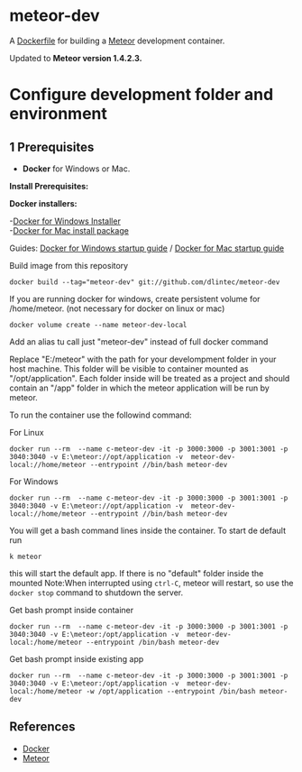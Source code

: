 meteor-dev
==========




A [Dockerfile](http://docs.docker.io/en/latest/reference/builder/) for building a [Meteor](http://www.meteor.com)
development container.

Updated to **Meteor version 1.4.2.3.**


Configure development folder and environment
==================================================

1 Prerequisites
------------------
- **Docker** for Windows or Mac. 

**Install Prerequisites:**

**Docker installers:** 

-[Docker for Windows Installer](https://download.docker.com/win/stable/InstallDocker.msi)  
-[Docker for Mac install package](https://download.docker.com/mac/stable/Docker.dmg)

Guides: [Docker for Windows startup guide](https://docs.docker.com/docker-for-windows/) /  [Docker for Mac startup guide](https://docs.docker.com/docker-for-mac/)


Build image from this repository

    docker build --tag="meteor-dev" git://github.com/dlintec/meteor-dev
    
If you are running docker for windows, create persistent volume for /home/meteor. (not necessary for docker on linux or mac)

    docker volume create --name meteor-dev-local

Add an alias tu call just "meteor-dev" instead of full docker command

Replace "E:/meteor" with the path for your develompment folder in your host machine. This folder will be visible to container mounted as "/opt/application". Each folder inside will be treated as a project and should contain an "/app" folder in which the meteor application will be run by meteor.

To run the container use the followind command:

For Linux

    docker run --rm  --name c-meteor-dev -it -p 3000:3000 -p 3001:3001 -p 3040:3040 -v E:\meteor://opt/application -v  meteor-dev-local://home/meteor --entrypoint //bin/bash meteor-dev
    
For Windows

    docker run --rm  --name c-meteor-dev -it -p 3000:3000 -p 3001:3001 -p 3040:3040 -v E:\meteor://opt/application -v  meteor-dev-local://home/meteor --entrypoint //bin/bash meteor-dev


You will get a bash command lines inside the container. To start de default run

    k meteor
    
this will start the default app. If there is no "default" folder inside the mounted
Note:When interrupted using `ctrl-C`, meteor will restart, so use the `docker stop` command to shutdown the server.


Get bash prompt inside container

    docker run --rm  --name c-meteor-dev -it -p 3000:3000 -p 3001:3001 -p 3040:3040 -v E:\meteor:/opt/application -v  meteor-dev-local:/home/meteor --entrypoint /bin/bash meteor-dev 

Get bash prompt inside existing app

    docker run --rm  --name c-meteor-dev -it -p 3000:3000 -p 3001:3001 -p 3040:3040 -v E:\meteor:/opt/application -v  meteor-dev-local:/home/meteor -w /opt/application --entrypoint /bin/bash meteor-dev 


References
----------

- [Docker](http://docker.io)
- [Meteor](http://meteor.com)
